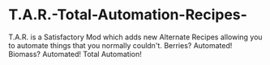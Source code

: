 # T.A.R.-Total-Automation-Recipes-
T.A.R. is a Satisfactory Mod which adds new Alternate Recipes allowing you to automate things that you normally couldn't.  Berries? Automated! Biomass? Automated! Total Automation!
